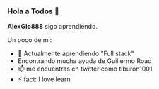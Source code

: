 ### Hola a Todos 👋

<!--  -->
**AlexGio888** sigo aprendiendo.

Un poco de mi:

- 🌱 Actualmente aprendiendo "Full stack"
- Encontrando mucha ayuda de Guillermo Road
- 📫 me encuentras en twitter como tiburon1001
- ⚡ fact: I love learn
 
